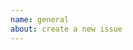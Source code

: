 ```yaml
---
name: general
about: create a new issue
---
```


<!--
Please add to the Title the Mod Name!
Title: [Mod Name] Yout Title

Please add a Label
-->


